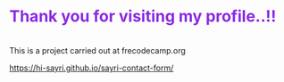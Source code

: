 <h1 style="color: blueviolet; font-size= 14px;">Thank you for visiting my profile..!!</h1><br>
This is a project carried out at frecodecamp.org

https://hi-sayri.github.io/sayri-contact-form/
